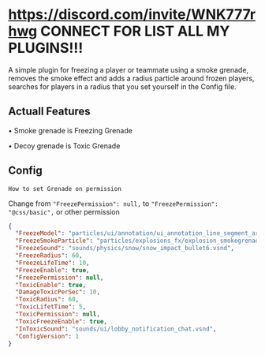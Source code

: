 # https://discord.com/invite/WNK777rhwg CONNECT FOR LIST ALL MY PLUGINS!!!

A simple plugin for freezing a player or teammate using a smoke grenade, removes the smoke effect and adds a radius particle around frozen players, searches for players in a radius that you set yourself in the Config file.


## Actuall Features


• Smoke grenade is Freezing Grenade


• Decoy grenade is Toxic Grenade


## Config


`How to set Grenade on permission`

Change from `"FreezePermission": null,` to `"FreezePermission": "@css/basic",` or other permission


```JSON
{
  "FreezeModel": "particles/ui/annotation/ui_annotation_line_segment_arrow.vpcf",
  "FreezeSmokeParticle": "particles/explosions_fx/explosion_smokegrenade_init.vpcf",
  "FreezeSound": "sounds/physics/snow/snow_impact_bullet6.vsnd",
  "FreezeRadius": 60,
  "FreezeLifeTime": 10,
  "FreezeEnable": true,
  "FreezePermission": null,
  "ToxicEnable": true,
  "DamageToxicPerSec": 10,
  "ToxicRadius": 60,
  "ToxicLifetTime": 5,
  "ToxicPermission": null,
  "ToxicFreezeEnable": true,
  "InToxicSound": "sounds/ui/lobby_notification_chat.vsnd",
  "ConfigVersion": 1
}
```
